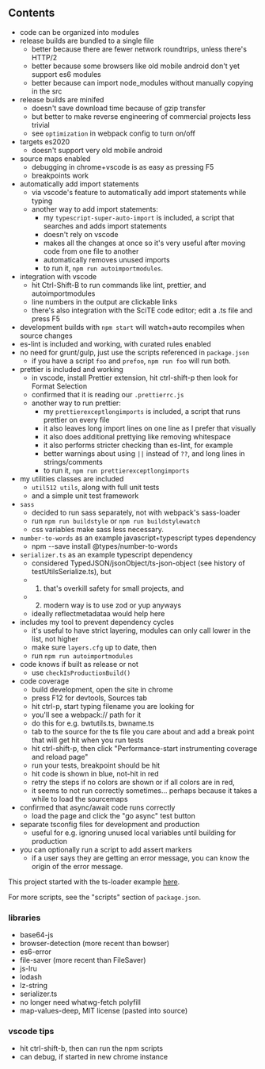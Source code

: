 
## Contents

- code can be organized into modules
- release builds are bundled to a single file
    - better because there are fewer network roundtrips, unless there's HTTP/2
    - better because some browsers like old mobile android don't yet support es6 modules
    - better because can import node_modules without manually copying in the src
- release builds are minifed
    - doesn't save download time because of gzip transfer
    - but better to make reverse engineering of commercial projects less trivial
    - see `optimization` in webpack config to turn on/off
- targets es2020
    - doesn't support very old mobile android
- source maps enabled
    - debugging in chrome+vscode is as easy as pressing F5
    - breakpoints work
- automatically add import statements
    - via vscode's feature to automatically add import statements while typing  
    - another way to add import statements:
        - my `typescript-super-auto-import` is included, a script that searches and adds import statements
        - doesn't rely on vscode
        - makes all the changes at once so it's very useful after moving code from one file to another
        - automatically removes unused imports
        - to run it, `npm run autoimportmodules`.  
- integration with vscode
    - hit Ctrl-Shift-B to run commands like lint, prettier, and autoimportmodules
    - line numbers in the output are clickable links
    - there's also integration with the SciTE code editor; edit a .ts file and press F5
- development builds with `npm start` will watch+auto recompiles when source changes
- es-lint is included and working, with curated rules enabled
- no need for grunt/gulp, just use the scripts referenced in `package.json`
    - if you have a script `foo` and `prefoo`, `npm run foo` will run both.
- prettier is included and working
    - in vscode, install Prettier extension, hit ctrl-shift-p then look for Format Selection
    - confirmed that it is reading our `.prettierrc.js`
    - another way to run prettier:
        - my `prettierexceptlongimports` is included, a script that runs prettier on every file
        - it also leaves long import lines on one line as I prefer that visually
        - it also does additional prettying like removing whitespace
        - it also performs stricter checking than es-lint, for example 
        - better warnings about using `||` instead of `??`, and long lines in strings/comments 
        - to run it, `npm run prettierexceptlongimports`
- my utilities classes are included
    - `util512 utils`, along with full unit tests
    - and a simple unit test framework
- `sass`
    - decided to run sass separately, not with webpack's sass-loader
    - run `npm run buildstyle` or `npm run buildstylewatch`
    - css variables make sass less necessary.
- `number-to-words` as an example javascript+typescript types dependency
    - npm --save install @types/number-to-words
- `serializer.ts` as an example typescript dependency
    - considered TypedJSON/jsonObject/ts-json-object (see history of testUtilsSerialize.ts), but
    - 1) that's overkill safety for small projects, and
    - 2) modern way is to use zod or yup anyways
    - ideally reflectmetadataa would help here
- includes my tool to prevent dependency cycles
    - it's useful to have strict layering, modules can only call lower in the list, not higher
    - make sure `layers.cfg` up to date, then
    - run `npm run autoimportmodules`
- code knows if built as release or not
    - use `checkIsProductionBuild()`
- code coverage
    - build development, open the site in chrome
    - press F12 for devtools, Sources tab
    - hit ctrl-p, start typing filename you are looking for 
    - you'll see a webpack:// path for it
    - do this for e.g. bwtutils.ts, bwname.ts
    - tab to the source for the ts file you care about and add a break point that will get hit when you run tests
    - hit ctrl-shift-p, then click "Performance-start instrumenting coverage and reload page"
    - run your tests, breakpoint should be hit
    - hit code is shown in blue, not-hit in red
    - retry the steps if no colors are shown or if all colors are in red,
    - it seems to not run correctly sometimes... perhaps because it takes a while to load the sourcemaps
- confirmed that async/await code runs correctly
    - load the page and click the "go async" test button
- separate tsconfig files for development and production
    - useful for e.g. ignoring unused local variables until building for production
- you can optionally run a script to add assert markers
    - if a user says they are getting an error message, you can know the origin of the error message.

This project started with the ts-loader example [here](https://github.com/TypeStrong/ts-loader/tree/master/examples/fork-ts-checker-webpack-plugin).

For more scripts, see the "scripts" section of `package.json`.

### libraries

* base64-js
* browser-detection (more recent than bowser)
* es6-error
* file-saver (more recent than FileSaver) 
* js-lru
* lodash
* lz-string
* serializer.ts
* no longer need whatwg-fetch polyfill
* map-values-deep, MIT license (pasted into source)

### vscode tips

* hit ctrl-shift-b, then can run the npm scripts
* can debug, if started in new chrome instance

